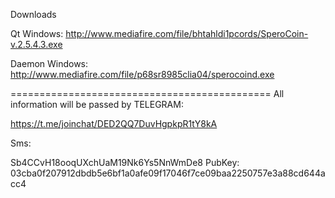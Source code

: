 Downloads

Qt Windows:
http://www.mediafire.com/file/bhtahldi1pcords/SperoCoin-v.2.5.4.3.exe

Daemon Windows:
http://www.mediafire.com/file/p68sr8985clia04/sperocoind.exe

=============================================
All information will be passed by TELEGRAM:

https://t.me/joinchat/DED2QQ7DuvHgpkpR1tY8kA

Sms:

Sb4CCvH18ooqUXchUaM19Nk6Ys5NnWmDe8
PubKey: 03cba0f207912dbdb5e6bf1a0afe09f17046f7ce09baa2250757e3a88cd644acc4

